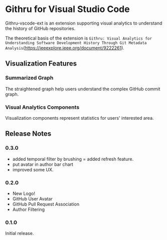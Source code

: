 # Githru for Visual Studio Code

Githru-vscode-ext is an extension supporting visual analytics to understand the history of GitHub repositories.

The theoretical basis of the extension is `Githru: Visual Analytics for Understanding Software Development History Through Git Metadata Analysis`(https://ieeexplore.ieee.org/document/9222261).

## Visualization Features

### Summarized Graph

The straightened graph help users understand the complex GitHub commit graph.

### Visual Analytics Components

Visualization components represent statistics for users' interested area.

<!-- ## Requirements

If you have any requirements or dependencies, add a section describing those and how to install and configure them. -->

<!-- ## Extension Settings

Include if your extension adds any VS Code settings through the `contributes.configuration` extension point.

For example:

This extension contributes the following settings:

* `myExtension.enable`: enable/disable this extension
* `myExtension.thing`: set to `blah` to do something -->

<!-- ## Known Issues

Calling out known issues can help limit users opening duplicate issues against your extension. -->

## Release Notes

### 0.3.0

-   added temporal filter by brushing
    = added refresh feature.
-   put avatar in author bar chart
-   improved some UX.

### 0.2.0

-   New Logo!
-   GitHub User Avatar
-   GitHub Pull Request Association
-   Author Filtering

### 0.1.0

Initial release.
